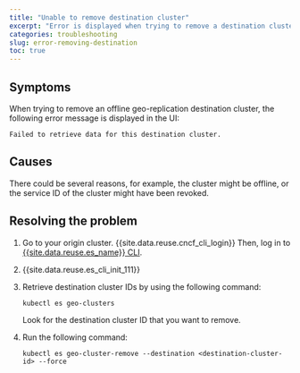 ```yaml
---
title: "Unable to remove destination cluster"
excerpt: "Error is displayed when trying to remove a destination cluster."
categories: troubleshooting
slug: error-removing-destination
toc: true
---
```


## Symptoms

When trying to remove an offline geo-replication destination cluster, the following error message is displayed in the UI:

```
Failed to retrieve data for this destination cluster.
```

## Causes

There could be several reasons, for example, the cluster might be offline, or the service ID of the cluster might have been revoked.

## Resolving the problem

1. Go to your origin cluster. {{site.data.reuse.cncf_cli_login}} Then, log in to [{{site.data.reuse.es_name}} CLI](../../getting-started/logging-in/#logging-in-to-event-streams-cli).
2. {{site.data.reuse.es_cli_init_111}}
3. Retrieve destination cluster IDs by using the following command:

   ```shell
   kubectl es geo-clusters
   ```

   Look for the destination cluster ID that you want to remove.

4. Run the following command:

   ```shell
   kubectl es geo-cluster-remove --destination <destination-cluster-id> --force
   ```
